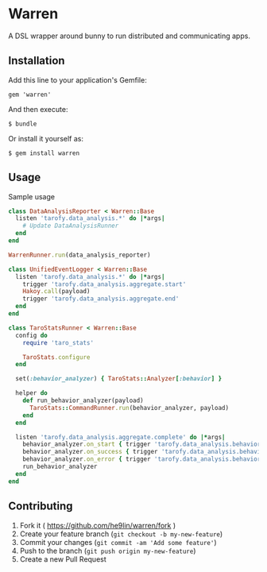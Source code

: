 # Warren

A DSL wrapper around bunny to run distributed and communicating apps.

## Installation

Add this line to your application's Gemfile:

    gem 'warren'

And then execute:

    $ bundle

Or install it yourself as:

    $ gem install warren

## Usage

Sample usage

```ruby
class DataAnalysisReporter < Warren::Base
  listen 'tarofy.data_analysis.*' do |*args|
    # Update DataAnalysisRunner
  end
end

WarrenRunner.run(data_analysis_reporter)

class UnifiedEventLogger < Warren::Base
  listen 'tarofy.data_analysis.*' do |*args|
    trigger 'tarofy.data_analysis.aggregate.start'
    Hakoy.call(payload)
    trigger 'tarofy.data_analysis.aggregate.end'
  end
end

class TaroStatsRunner < Warren::Base
  config do
    require 'taro_stats'

    TaroStats.configure
  end

  set(:behavior_analyzer) { TaroStats::Analyzer[:behavior] }

  helper do
    def run_behavior_analyzer(payload)
      TaroStats::CommandRunner.run(behavior_analyzer, payload)
    end
  end

  listen 'tarofy.data_analysis.aggregate.complete' do |*args|
    behavior_analyzer.on_start { trigger 'tarofy.data_analysis.behavior.start' }
    behavior_analyzer.on_success { trigger 'tarofy.data_analysis.behavior.success' }
    behavior_analyzer.on_error { trigger 'tarofy.data_analysis.behavior.error' }
    run_behavior_analyzer
  end
end
```

## Contributing

1. Fork it ( https://github.com/he9lin/warren/fork )
2. Create your feature branch (`git checkout -b my-new-feature`)
3. Commit your changes (`git commit -am 'Add some feature'`)
4. Push to the branch (`git push origin my-new-feature`)
5. Create a new Pull Request
